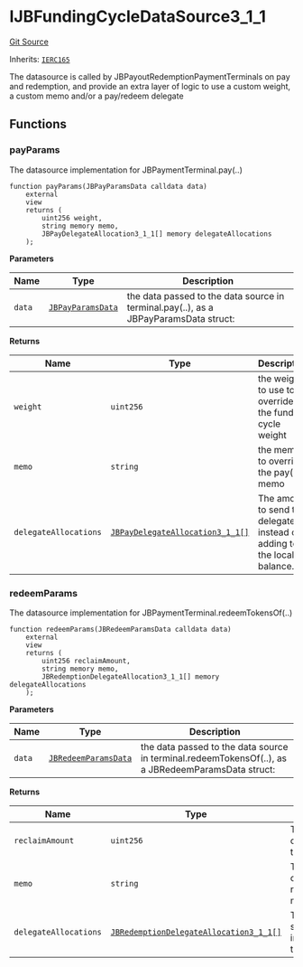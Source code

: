 # IJBFundingCycleDataSource3_1_1

[Git Source](https://github.com/jbx-protocol/juice-contracts-v3/blob/d45af6f3e4786ae53b9c9248af7f5f8ee832bece/contracts/interfaces/IJBFundingCycleDataSource3_1_1.sol)

Inherits: [`IERC165`](https://docs.openzeppelin.com/contracts/4.x/api/utils#IERC165)

The datasource is called by JBPayoutRedemptionPaymentTerminals on pay and redemption, and provide an extra layer of logic to use a custom weight, a custom memo and/or a pay/redeem delegate

## Functions

### payParams

The datasource implementation for JBPaymentTerminal.pay(..)

```solidity
function payParams(JBPayParamsData calldata data)
    external
    view
    returns (
        uint256 weight,
        string memory memo,
        JBPayDelegateAllocation3_1_1[] memory delegateAllocations
    );
```

**Parameters**

|Name|Type|Description|
|----|----|-----------|
|`data`|[`JBPayParamsData`](/docs/dev/api/data-structures/jbpayparamsdata.md)|the data passed to the data source in terminal.pay(..), as a JBPayParamsData struct:|

**Returns**

|Name|Type|Description|
|----|----|-----------|
|`weight`|`uint256`|the weight to use to override the funding cycle weight|
|`memo`|`string`|the memo to override the pay(..) memo|
|`delegateAllocations`|[`JBPayDelegateAllocation3_1_1[]`](/docs/dev/api/data-structures/jbpaydelegateallocation3_1_1.md)|The amount to send to delegates instead of adding to the local balance.|

### redeemParams

The datasource implementation for JBPaymentTerminal.redeemTokensOf(..)

```solidity
function redeemParams(JBRedeemParamsData calldata data)
    external
    view
    returns (
        uint256 reclaimAmount,
        string memory memo,
        JBRedemptionDelegateAllocation3_1_1[] memory delegateAllocations
    );
```

**Parameters**

|Name|Type|Description|
|----|----|-----------|
|`data`|[`JBRedeemParamsData`](/docs/dev/api/data-structures/jbredeemparamsdata.md)|the data passed to the data source in terminal.redeemTokensOf(..), as a JBRedeemParamsData struct:|

**Returns**

|Name|Type|Description|
|----|----|-----------|
|`reclaimAmount`|`uint256`|The amount to claim, overriding the terminal logic.|
|`memo`|`string`|The memo to override the redeemTokensOf(..) memo.|
|`delegateAllocations`|[`JBRedemptionDelegateAllocation3_1_1[]`](/docs/dev/api/data-structures/jbredemptiondelegateallocation3_1_1.md)|The amount to send to delegates instead of adding to the beneficiary.|

